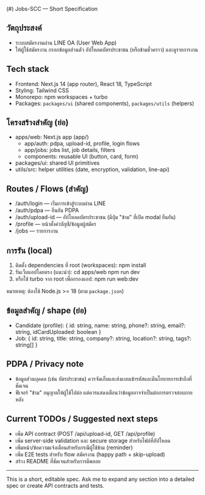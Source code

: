 (#) Jobs-SCC — Short Specification

## วัตถุประสงค์
- ระบบสมัครงานผ่าน LINE OA (User Web App)
- ให้ผู้ใช้สมัครงาน กรอกข้อมูลส่วนตัว อัปโหลดบัตรประชาชน (หรือข้ามชั่วคราว) และดูรายการงาน

## Tech stack
- Frontend: Next.js 14 (app router), React 18, TypeScript
- Styling: Tailwind CSS
- Monorepo: npm workspaces + turbo
- Packages: `packages/ui` (shared components), `packages/utils` (helpers)

## โครงสร้างสำคัญ (ย่อ)
- apps/web: Next.js app (app/)
  - app/auth: pdpa, upload-id, profile, login flows
  - app/jobs: jobs list, job details, filters
  - components: reusable UI (button, card, form)
- packages/ui: shared UI primitives
- utils/src: helper utilities (date, encryption, validation, line-api)

## Routes / Flows (สำคัญ)
- /auth/login — เริ่มการเข้าสู่ระบบผ่าน LINE
- /auth/pdpa — ยืนยัน PDPA
- /auth/upload-id — อัปโหลดบัตรประชาชน (มีปุ่ม "ข้าม" ที่เปิด modal ยืนยัน)
- /profile — หน้าตั้งค่าบัญชี/ข้อมูลผู้สมัคร
- /jobs — รายการงาน

## การรัน (local)
1. ติดตั้ง dependencies ที่ root (workspaces):
	npm install
2. รันเว็บแอปโดยตรง (แนะนำ):
	cd apps/web
	npm run dev
3. หรือใช้ turbo จาก root เพื่อกรองแอป:
	npm run web:dev

หมายเหตุ: ต้องใช้ Node.js >= 18 (ตาม `package.json`)

## ข้อมูลสำคัญ / shape (ย่อ)
- Candidate (profile): { id: string, name: string, phone?: string, email?: string, idCardUploaded: boolean }
- Job: { id: string, title: string, company?: string, location?: string, tags?: string[] }

## PDPA / Privacy note
- ข้อมูลส่วนบุคคล (เช่น บัตรประชาชน) ควรจัดเก็บและส่งแบบเข้ารหัสและมีนโยบายการเข้าถึงที่ชัดเจน
- ฟีเจอร์ "ข้าม" อนุญาตให้ผู้ใช้ไปต่อ แต่ควรแสดงเตือนว่าข้อมูลอาจจำเป็นต่อการตรวจสอบภายหลัง

## Current TODOs / Suggested next steps
- เพิ่ม API contract (POST /api/upload-id, GET /api/profile)
- เพิ่ม server-side validation และ secure storage สำหรับไฟล์ที่อัปโหลด
- เพิ่มหน้า/ข้อความแจ้งเตือนสำหรับกรณีผู้ใช้ข้าม (reminder)
- เพิ่ม E2E tests สำหรับ flow สมัครงาน (happy path + skip-upload)
- สร้าง README ที่ชัดเจนสำหรับการดีพลอย

---
This is a short, editable spec. Ask me to expand any section into a detailed spec or create API contracts and tests.

